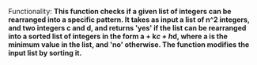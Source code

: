 Functionality: **This function checks if a given list of integers can be rearranged into a specific pattern. It takes as input a list of n^2 integers, and two integers c and d, and returns 'yes' if the list can be rearranged into a sorted list of integers in the form a + k*c + h*d, where a is the minimum value in the list, and 'no' otherwise. The function modifies the input list by sorting it.**